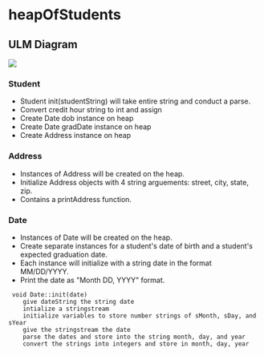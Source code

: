 # heapOfStudents

## ULM Diagram
[![](https://mermaid.ink/img/pako:eNp1U8FSwyAU_JUMXmpNfyDjxZmOelAvvTm5YN5rykwDGXg4xpp_FxJqqFAuhF2yj90HJ9YoQFax5siN2Qreat7VsnBjRxZQUnH_s9kUDwAajckwW05Yy5mYRM57TzPmx01hSAvZ-gmRMkQjaMjun9QT_Fv0C3pXfCoB57Kr24QRUtBqLl1OlcpZuPQ66fbelaBI7exujE162zmH4PDd9BmTTrDolKTDfxD48B8akOvkTL7cNWdLySte4p_Hy16FVuZ7NVGpmcDvhTb0xrtcf5x2QvlTrAtQHymIXz02hPCkOcRsaML68votUTUaQdCzstrEzoOpy7w2WTS-H5HdK0FmJQxBVQXfLdKLs_7oo4kS9xMrWYe64wLca5vyrhkd0GXEKvcJuOf2SDWr5ei2cktqN8iGVaQtlkwr2x5YtedH41a29z0Pr_UP7bl8V2pZ-2yUfg3v20_jL8DhLek?type=png)](https://mermaid.live/edit#pako:eNp1U8FSwyAU_JUMXmpNfyDjxZmOelAvvTm5YN5rykwDGXg4xpp_FxJqqFAuhF2yj90HJ9YoQFax5siN2Qreat7VsnBjRxZQUnH_s9kUDwAajckwW05Yy5mYRM57TzPmx01hSAvZ-gmRMkQjaMjun9QT_Fv0C3pXfCoB57Kr24QRUtBqLl1OlcpZuPQ66fbelaBI7exujE162zmH4PDd9BmTTrDolKTDfxD48B8akOvkTL7cNWdLySte4p_Hy16FVuZ7NVGpmcDvhTb0xrtcf5x2QvlTrAtQHymIXz02hPCkOcRsaML68votUTUaQdCzstrEzoOpy7w2WTS-H5HdK0FmJQxBVQXfLdKLs_7oo4kS9xMrWYe64wLca5vyrhkd0GXEKvcJuOf2SDWr5ei2cktqN8iGVaQtlkwr2x5YtedH41a29z0Pr_UP7bl8V2pZ-2yUfg3v20_jL8DhLek)

### Student
- Student init(studentString) will take entire string and conduct a parse.
- Convert credit hour string to int and assign
- Create Date dob instance on heap
- Create Date gradDate instance on heap
- Create Address instance on heap

### Address
- Instances of Address will be created on the heap.
- Initialize Address objects with 4 string arguements: street, city, state, zip.
- Contains a printAddress function.

### Date
- Instances of Date will be created on the heap.
- Create separate instances for a student's date of birth and a student's expected graduation date.
- Each instance will initialize with a string date in the format MM/DD/YYYY.
- Print the date as "Month DD, YYYY" format.

```
 void Date::init(date)
	give dateString the string date
	intialize a stringstream
	initialize variables to store number strings of sMonth, sDay, and sYear
	give the stringstream the date
	parse the dates and store into the string month, day, and year
	convert the strings into integers and store in month, day, year
```

